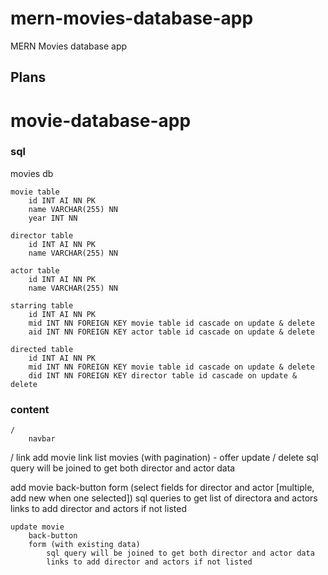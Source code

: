 # mern-movies-database-app

MERN Movies database app

## Plans

# movie-database-app

### sql

movies db

    movie table
        id INT AI NN PK
        name VARCHAR(255) NN
        year INT NN

    director table
        id INT AI NN PK
        name VARCHAR(255) NN

    actor table
        id INT AI NN PK
        name VARCHAR(255) NN

    starring table
        id INT AI NN PK
        mid INT NN FOREIGN KEY movie table id cascade on update & delete
        aid INT NN FOREIGN KEY actor table id cascade on update & delete

    directed table
        id INT AI NN PK
        mid INT NN FOREIGN KEY movie table id cascade on update & delete
        did INT NN FOREIGN KEY director table id cascade on update & delete

### content

    /
        navbar

/ link
add movie link
list movies (with pagination) - offer update / delete
sql query will be joined to get both director and actor data

add movie
back-button
form (select fields for director and actor [multiple, add new when one selected])
sql queries to get list of directora and actors
links to add director and actors if not listed

    update movie
        back-button
        form (with existing data)
            sql query will be joined to get both director and actor data
            links to add director and actors if not listed

